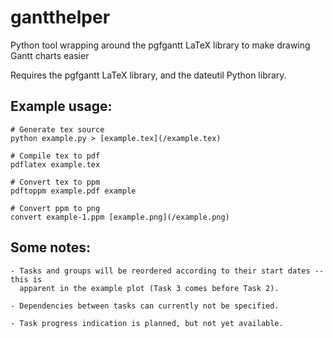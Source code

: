 # gantthelper
Python tool wrapping around the pgfgantt LaTeX library to make drawing Gantt charts easier

Requires the pgfgantt LaTeX library, and the dateutil Python library.

## Example usage:

    # Generate tex source
    python example.py > [example.tex](/example.tex)
    
    # Compile tex to pdf
    pdflatex example.tex
    
    # Convert tex to ppm
    pdftoppm example.pdf example
    
    # Convert ppm to png
    convert example-1.ppm [example.png](/example.png)

## Some notes:

    - Tasks and groups will be reordered according to their start dates -- this is
      apparent in the example plot (Task 3 comes before Task 2).
      
    - Dependencies between tasks can currently not be specified.
    
    - Task progress indication is planned, but not yet available.
